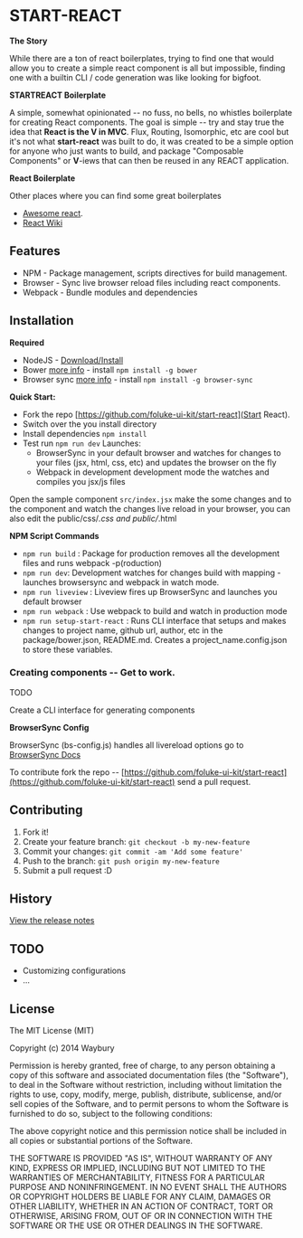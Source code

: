 # START-REACT

**The Story**

While there are a ton of react boilerplates, trying to find one that would allow you to create a simple react component is all but impossible, finding one with a builtin CLI / code generation was like looking for bigfoot.    

**STARTREACT Boilerplate**

A simple, somewhat opinionated -- no fuss, no bells, no whistles boilerplate for creating React components. The goal is simple -- try and stay true the idea that **React is the V in MVC**. Flux, Routing, Isomorphic, etc are cool but it's not what **start-react** was built to do, it was created to be a simple option for anyone who just wants to build, and package "Composable Components" or **V**-iews that can then be reused in any REACT application.

**React Boilerplate**

Other places where you can find some great boilerplates

- [Awesome react](https://github.com/enaqx/awesome-react#boilerplates).
- [React Wiki](https://github.com/facebook/react/wiki/Complementary-Tools)

## Features

- NPM - Package management, scripts directives for build management.
- Browser - Sync live browser reload files including react components.
- Webpack - Bundle modules and dependencies

## Installation

**Required**
- NodeJS - [Download/Install](https://nodejs.org/)
- Bower [more info](http://bower.io/)  - install `npm install -g bower`
- Browser sync [more info](http://www.browsersync.io/) - install `npm install -g browser-sync`

**Quick Start:**
- Fork the repo [https://github.com/foluke-ui-kit/start-react](Start React).
- Switch over the you install directory
- Install dependencies `npm install`
- Test run `npm run dev`
    Launches:
    - BrowserSync in your default browser and watches for changes to your files (jsx, html, css, etc) and updates the browser on the fly
    - Webpack in development development mode the watches and compiles you jsx/js files

Open the sample component `src/index.jsx` make the some changes and to the component and watch the changes live reload in your browser, you can also edit the public/css/_.css and public/_.html

**NPM Script Commands**
- `npm run build` : Package for production  removes all the development files and runs webpack -p(roduction)
- `npm run dev`: Development watches for changes build with mapping - launches browsersync and webpack in watch mode.
- `npm run liveview` : Liveview fires up BrowserSync and launches you default browser
- `npm run webpack` : Use webpack to build and watch in production mode
- `npm run setup-start-react` : Runs CLI interface that setups and makes changes to project name, github url, author, etc in the package/bower.json, README.md. Creates a project_name.config.json to store these variables.

### Creating components -- Get to work.

TODO

Create a CLI interface for generating components

**BrowserSync Config**

BrowserSync (bs-config.js) handles all livereload options go to [BrowserSync Docs](http://www.browsersync.io/docs/options/)

To contribute fork the repo -- [https://github.com/foluke-ui-kit/start-react](https://github.com/foluke-ui-kit/start-react) send a pull request.

## Contributing

1. Fork it!
2. Create your feature branch: `git checkout -b my-new-feature`
3. Commit your changes: `git commit -am 'Add some feature'`
4. Push to the branch: `git push origin my-new-feature`
5. Submit a pull request :D

## History
[View the release notes](https://github.com/foluke-ui-kit/start-react/releases)

## TODO
- Customizing configurations
- ...

## License
The MIT License (MIT)

Copyright (c) 2014 Waybury

Permission is hereby granted, free of charge, to any person obtaining a copy of this software and associated documentation files (the "Software"), to deal in the Software without restriction, including without limitation the rights to use, copy, modify, merge, publish, distribute, sublicense, and/or sell copies of the Software, and to permit persons to whom the Software is furnished to do so, subject to the following conditions:

The above copyright notice and this permission notice shall be included in all copies or substantial portions of the Software.

THE SOFTWARE IS PROVIDED "AS IS", WITHOUT WARRANTY OF ANY KIND, EXPRESS OR IMPLIED, INCLUDING BUT NOT LIMITED TO THE WARRANTIES OF MERCHANTABILITY, FITNESS FOR A PARTICULAR PURPOSE AND NONINFRINGEMENT. IN NO EVENT SHALL THE AUTHORS OR COPYRIGHT HOLDERS BE LIABLE FOR ANY CLAIM, DAMAGES OR OTHER LIABILITY, WHETHER IN AN ACTION OF CONTRACT, TORT OR OTHERWISE, ARISING FROM, OUT OF OR IN CONNECTION WITH THE SOFTWARE OR THE USE OR OTHER DEALINGS IN THE SOFTWARE.
